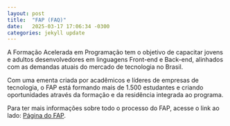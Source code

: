 ```yaml
---
layout: post
title:  "FAP (FAQ)"
date:   2025-03-17 17:06:34 -0300
categories: jekyll update
---
```

A Formação Acelerada em Programação tem o objetivo de capacitar jovens e adultos desenvolvedores em linguagens Front-end e Back-end, alinhados com as demandas atuais do mercado de tecnologia no Brasil.

Com uma ementa criada por acadêmicos e líderes de empresas de tecnologia, o FAP está formando mais de 1.500 estudantes e criando oportunidades através da formação e da residência integrada ao programa.

Para ter mais informações sobre todo o processo do FAP, acesse o link ao lado: [Página do FAP][página do FAP].

[Página do FAP]: https://test.fap.softexrecife.org.br/
[jekyll-gh]:   https://github.com/jekyll/jekyll
[jekyll-talk]: https://talk.jekyllrb.com/

